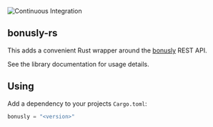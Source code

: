 ![Continuous Integration](https://github.com/madninja/bonusly-rs/workflows/CI/badge.svg)

## bonusly-rs

This adds a convenient Rust wrapper around the [bonusly](https://bonus.ly) REST API.

See the library documentation for usage details.

## Using

Add a dependency to your projects `Cargo.toml`:

```rust
bonusly = "<version>"
```
